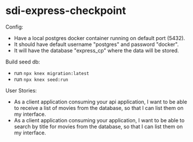 # sdi-express-checkpoint

Config: 
 - Have a local postgres docker container running on default port (5432). 
 - It should have default username "postgres" and password "docker". 
 - It will have the database "express_cp" where the data will be stored. 

Build seed db: 
 - run <code>npx knex migration:latest</code>
 - run <code>npx knex seed:run</code>


User Stories: 
 - As a client application consuming your api application,
   I want to be able to receive a list of movies from the database,
   so that I can list them on my interface.
 - As a client application consuming your application,
   I want to be able to search by title for movies from the database,
   so that I can list them on my interface.